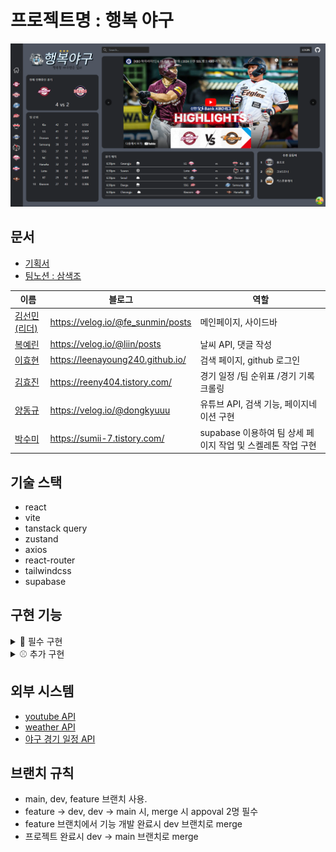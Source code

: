 # 프로젝트명 : 행복 야구
![alt text](/public/mainPage.png)

## 문서
- [기획서](https://www.figma.com/design/oMrAgYpb4yCJlwru1dAko5/%EC%99%80%EC%9D%B4%EC%96%B4%ED%94%84%EB%A0%88%EC%9E%84?node-id=0-1&t=WNwn5juUU1Hh3H7H-1)
- [팀노션 : 삼색조](https://www.notion.so/teamsparta/A03-549e53656c164794a6bd38519d101265)

| 이름                                        | 블로그                            | 역할                                                        |
| ------------------------------------------- | --------------------------------- | ----------------------------------------------------------- |
| [김선민(리더)](https://github.com/FEsunmin) | https://velog.io/@fe_sunmin/posts | 메인페이지, 사이드바                                        |
| [복예린](https://github.com/yeliinbb)       | https://velog.io/@liin/posts      | 날씨 API, 댓글 작성                                         |
| [이효현](https://github.com/reeny404)       | https://leenayoung240.github.io/  | 검색 페이지, github 로그인                                  |
| [김효진](https://github.com/hyowls)         | https://reeny404.tistory.com/     | 경기 일정 /팀 순위표 /경기 기록 크롤링                      |
| [양동규](https://github.com/dongkyusq)      | https://velog.io/@dongkyuuu       | 유튜브 API, 검색 기능, 페이지네이션 구현                    |
| [박수미](https://github.com/sumii-7)        | https://sumii-7.tistory.com/      | supabase 이용하여 팀 상세 페이지 작업 및 스켈레톤 작업 구현 |

## 기술 스택
- react
- vite
- tanstack query
- zustand
- axios
- react-router
- tailwindcss
- supabase

## 구현 기능
<details>
<summary>🚩 필수 구현</summary>
<div markdown="1">
- 외부 API를 활용하기 <br />
- Tanstack Query를 사용하여 전역 상태관리 <br />
- Supabase DB 활용
</div>
</details>

<details>
<summary>⚾ 추가 구현</summary>
- pagination 기능 <br />
- 구단 응원글 작성 기능 <br />
- github 로그인 기능
</details>

## 외부 시스템
- [youtube API](https://www.googleapis.com/youtube/v3)
- [weather API](https://api.openweathermap.org/data/2.5/)
- [야구 경기 일정 API](https://mykbostats.com)

## 브랜치 규칙
- main, dev, feature 브랜치 사용.
- feature -> dev, dev -> main 시, merge 시 appoval 2명 필수
- feature 브랜치에서 기능 개발 완료시 dev 브랜치로 merge
- 프로젝트 완료시 dev -> main 브랜치로 merge
